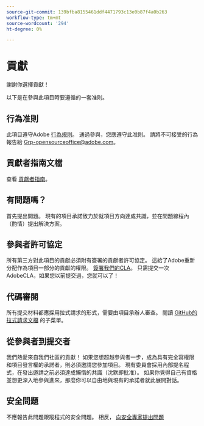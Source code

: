 ```yaml
---
source-git-commit: 139bfba8155461ddf4471793c13e0b87f4a0b263
workflow-type: tm+mt
source-wordcount: '294'
ht-degree: 0%

---
```

# 貢獻

謝謝你選擇貢獻！

以下是在參與此項目時要遵循的一套准則。

## 行為准則

此項目遵守Adobe [行為規則](code-of-conduct.md)。 通過參與，您應遵守此准則。 請將不可接受的行為報告給
[Grp-opensourceoffice@adobe.com](mailto:Grp-opensourceoffice@adobe.com)。

## 貢獻者指南文檔

查看 [貢獻者指南](https://experienceleague.adobe.com/docs/contributor/contributor-guide/introduction.html)。

## 有問題嗎？

首先提出問題。 現有的項目承諾致力於就項目方向達成共識，並在問題線程內（酌情）提出解決方案。

## 參與者許可協定

所有第三方對此項目的貢獻必須附有簽署的貢獻者許可協定。 這給了Adobe重新分配作為項目一部分的貢獻的權限。 [簽署我們的CLA](http://opensource.adobe.com/cla.html)。 只需提交一次AdobeCLA，如果您以前提交過，您就可以了！

## 代碼審閱

所有提交材料都應採用拉式請求的形式，需要由項目承辦人審查。 閱讀 [GitHub的拉式請求文檔](https://help.github.com/articles/about-pull-requests/)
的子菜單。

<!--
Lastly, please follow the [pull request template](PULL_REQUEST_TEMPLATE.md) when
submitting a pull request!
-->

## 從參與者到提交者

我們熱愛來自我們社區的貢獻！ 如果您想超越參與者一步，成為具有完全寫權限和項目發言權的承諾者，則必須邀請您參加項目。 現有委員會採用內部提名程式，在發出邀請之前必須達成懶惰的共識（沈默即批准）。 如果你覺得自己有資格並想更深入地參與進來，那麼你可以自由地與現有的承諾者就此展開對話。

## 安全問題

不應報告此問題跟蹤程式的安全問題。 相反， [向安全專家提出問題](https://helpx.adobe.com/security/alertus.html)
